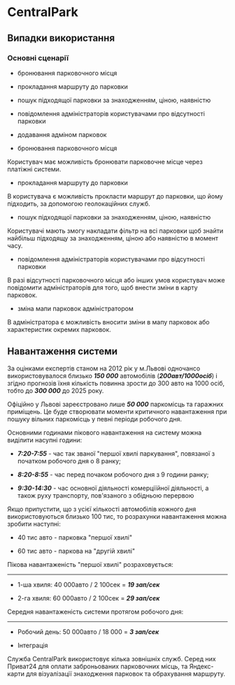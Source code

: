 # CentralPark

## Випадки використання

### Основні сценарії

- бронювання парковочного місця
- прокладання маршруту до парковки
- пошук підходящої парковки за знаходженням, ціною, наявністю
- повідомлення адміністраторів користувачами про відсутності парковки
- додавання адміном парковок

- бронювання парковочного місця

Користувач має можливість бронювати парковочне місце через платіжні системи.

- прокладання маршруту до парковки

В користувача є можливість прокласти маршрут до парковки, що йому підходить, за допомогою 
геолокаційних служб. 

- пошук підходящої парковки за знаходженням, ціною, наявністю

Користувачі мають змогу накладати фільтр на всі парковки щоб знайти найбільш підходящу за знаходженням,
ціною або наявністю в момент часу.

- повідомлення адміністраторів користувачами про відсутності парковки

В разі відсутності парковочного місця або інших умов користувач може повідомити адміністраторів для
того, щоб внести зміни в карту парковок. 

- зміна мапи парковок адміністратором

В адміністратора є можливість вносити зміни в мапу парковок або характеристик окремих парковок.


## Навантаження системи

За оцінками експертів станом на 2012 рік у м.Львові одночансо використовувалося близько
***150 000*** автомобілів (***200авт/1000осіб***) і згідно прогнозів їхня кількість
повинна зрости до 300 авто на 1000 осіб, тобто до ***300 000*** до 2025 року. 

Офіційно у Львові зареєстровано лише ***50 000*** паркомісць та гаражних приміщень.
Це буде створювати моменти критичного навантаження при пошуку вільних паркомісць у
певні періоди робочого дня. 

Основними годинами пікового навантаження на систему можна виділити насупні години: 

- ***7:20-7:55*** - час так званої "першої хвилі паркування", повязаної з початком робочого дня о 8 ранку;

- ***8:20-8:55*** - час перед почаком робочого дня з 9 години ранку;  

- ***9:30-14:30*** - час основної діяльності комерціїйної діяльності, а також руху транспорту, пов'язаного з обідньою перервою

Якщо припустити, що з усієї кількості автомобілів кожного дня використовуються близько 100 тис, то розрахунки навантаження можна зробити наступні: 

- 40 тис авто - парковка "першої хвилі"

- 60 тис авто - паркова на "другій хвилі"

Пікова навантаженість "першої хвилі" розраховується: 

---

* 1-ша хвиля:  40 000авто / 2 100сек = ***19 зап/сек***



* 2-га хвиля:  60 000авто / 2 100сек = ***29 зап/сек***



Середня навантаженість системи протягом робочого дня: 

---

* Робочий день: 50 000авто / 18 000 =  ***3 зап/сек***

- Інтеграція

Служба CentralPark використовує кілька зовнішніх служб. Серед них Приват24 для оплати заброньованих 
парковочних місць, та Яндекс-карти для візуалізації знаходження парковок та обрахування маршруту.

